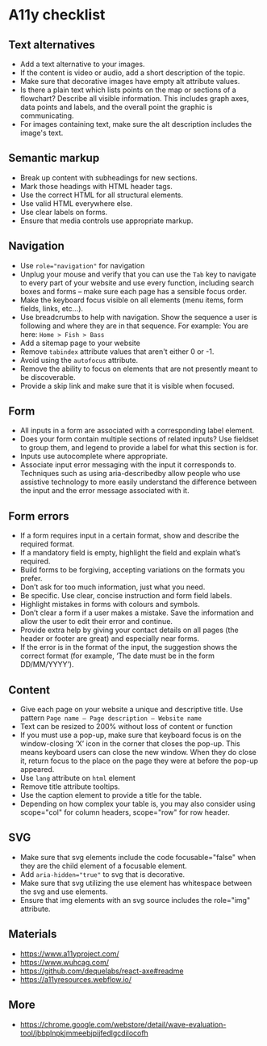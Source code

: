 # A11y checklist

## Text alternatives
* Add a text alternative to your images.
* If the content is video or audio, add a short description of the topic.
* Make sure that decorative images have empty alt attribute values.
* Is there a plain text which lists points on the map or sections of a flowchart? Describe all visible information. This       includes graph axes, data points and labels, and the overall point the graphic is communicating.
* For images containing text, make sure the alt description includes the image's text.

## Semantic markup
* Break up content with subheadings for new sections.
* Mark those headings with HTML header tags.
* Use the correct HTML for all structural elements.
* Use valid HTML everywhere else.
* Use clear labels on forms.
* Ensure that media controls use appropriate markup.

## Navigation
* Use `role="navigation"` for navigation
* Unplug your mouse and verify that you can use the `Tab` key to navigate to every part of your website and use every function, including search boxes and forms – make sure each page has a sensible focus order.
* Make the keyboard focus visible on all elements (menu items, form fields, links, etc…).
* Use breadcrumbs to help with navigation. Show the sequence a user is following and where they are in that sequence. For example: You are here: `Home > Fish > Bass`
* Add a sitemap page to your website
* Remove `tabindex` attribute values that aren't either 0 or -1.
* Avoid using the `autofocus` attribute.
* Remove the ability to focus on elements that are not presently meant to be discoverable.
* Provide a skip link and make sure that it is visible when focused.

## Form
* All inputs in a form are associated with a corresponding label element.
* Does your form contain multiple sections of related inputs? Use fieldset to group them, and legend to provide a label for what this section is for.
* Inputs use autocomplete where appropriate.
* Associate input error messaging with the input it corresponds to.
  Techniques such as using aria-describedby allow people who use assistive technology to more easily understand the       difference between the input and the error message associated with it.

## Form errors
* If a form requires input in a certain format, show and describe the required format.
* If a mandatory field is empty, highlight the field and explain what’s required.
* Build forms to be forgiving, accepting variations on the formats you prefer.
* Don’t ask for too much information, just what you need.
* Be specific. Use clear, concise instruction and form field labels.
* Highlight mistakes in forms with colours and symbols.
* Don’t clear a form if a user makes a mistake. Save the information and allow the user to edit their error and continue.
* Provide extra help by giving your contact details on all pages (the header or footer are great) and especially near forms.
* If the error is in the format of the input, the suggestion shows the correct format (for example, ‘The date must be in the form DD/MM/YYYY’).

## Content
* Give each page on your website a unique and descriptive title. Use pattern `Page name – Page description – Website name`
* Text can be resized to 200% without loss of content or function
* If you must use a pop-up, make sure that keyboard focus is on the window-closing ‘X’ icon in the corner that closes the pop-up. This means keyboard users can close the new window. When they do close it, return focus to the place on the page they were at before the pop-up appeared.
* Use `lang` attribute on `html` element 
* Remove title attribute tooltips.
* Use the caption element to provide a title for the table.
* Depending on how complex your table is, you may also consider using scope="col" for column headers, scope="row" for row     header.

## SVG
* Make sure that svg elements include the code focusable="false" when they are the child element of a focusable element.
* Add `aria-hidden="true"` to svg that is decorative.
* Make sure that svg utilizing the use element has whitespace between the svg and use elements.
* Ensure that img elements with an svg source includes the role="img" attribute.

## Materials
* https://www.a11yproject.com/
* https://www.wuhcag.com/
* https://github.com/dequelabs/react-axe#readme
* https://a11yresources.webflow.io/

## More
* https://chrome.google.com/webstore/detail/wave-evaluation-tool/jbbplnpkjmmeebjpijfedlgcdilocofh

